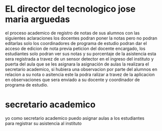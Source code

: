 # EL director del tecnologico jose maria arguedas
  el proceso academico de registro de notas de sus alumnos con las siguientes aclaraciones los docentes podran poner la notas pero no podran editarlas solo los coordinadores de programa de estudio podran dar el acceso de edicion de nota previa peticion del docente encargado, los estudiantes solo podran ver sus notas y su porcentaje de la asistencia esta sera registrada a travez de un sensor detector en el ingreso del instituto y puerta del aula que se les asignara la asignación de aulas la realizara el secretario academico, si hubiera una observacion por parte del alumnos en relacion a su nota o asitencia este la podra ralizar a travez de la aplicacion en observaciones que sera enviado a su docente y coordinador de programa de estudio.
  # secretario academico
  yo como secretario academico
  puedo asignar aulas a los estudiantes  
  para registrar su asistencia al instituto 